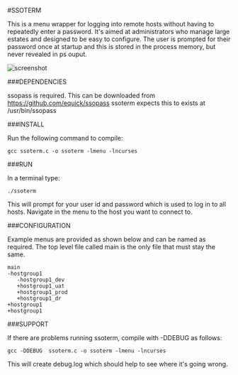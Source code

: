 #SSOTERM

This is a menu wrapper for logging into remote hosts without having to repeatedly enter a password. It's aimed at administrators who manage large estates and designed to be easy to configure. The user is prompted for their password once at startup and this is stored in the process memory, but never revealed in ps ouput.

![screenshot](http://i.imgur.com/p1HhoFN.png?1)

###DEPENDENCIES

ssopass is required. This can be downloaded from https://github.com/equick/ssopass
ssoterm expects this to exists at /usr/bin/ssopass

###INSTALL

Run the following command to compile:

  `gcc ssoterm.c -o ssoterm -lmenu -lncurses`

###RUN

In a terminal type:

  `./ssoterm`

This will prompt for your user id and password which is used to log in to all hosts.
Navigate in the menu to the host you want to connect to.

###CONFIGURATION

Example menus are provided as shown below and can be named as required. 
The top level file called main is the only file that must stay the same.

```
main
-hostgroup1
   -hostgroup1_dev
   +hostgroup1_uat
   +hostgroup1_prod
   +hostgroup1_dr
+hostgroup1
+hostgroup1
```

###SUPPORT

If there are problems running ssoterm, compile with -DDEBUG as follows:

  `gcc -DDEBUG  ssoterm.c -o ssoterm -lmenu -lncurses`

This will create debug.log which should help to see where it's going wrong.

